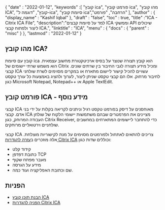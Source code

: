 {
  "date" : "2022-01-12",
  "keywords" :[ "קובץ ica", "פורמט קובץ ica", "מהו קובץ ICA", "קובץ", "דוגמה ל-ica", "סיומת קובץ ica","הרחבה", "פורמט" ],
  "author" : {
    "display_name" : "Kashif Iqbal"
},
  "draft" : "false",
  "toc" : true,
  "title" :"ICA - Citrix ICA File",
  "description":"למד על סיומת קבצים ICA וממשקי API שיכולים ליצור ולפתוח קבצי ICA.",
  "linktitle" : "ICA",
  "menu" : {
    "docs" : {
      "parent" : "misc"
}
},
  "lastmod" : "2022-01-12"
}

## מהו קובץ ICA?

קובץ עם סיומת ica הוא קובץ תצורה שנוצר על בסיס ארכיטקטורת מחשוב עצמאית. הוא משמש שרתי יישומים של Citrix ומכיל מידע תצורה לגבי החיבור בין שרתים שונים. קבצי ICA עשויים להכיל קישור ליישום מתארח או במקרים מסוימים לשרת שולחני לחיבור מרחוק. אלו הם קבצי טקסט שניתן ליצור, לערוך ולהציג באמצעות כל עורך טקסט כגון Microsoft Notepad, Notepad++ או Apple TextEdit.

## פורמט קובץ ICA - מידע נוסף

קבצי ICA מאוחסנים על דיסק בפורמט טקסט רגיל וניתנים לקריאה בקלות על ידי בני אדם. קבצי ICA מציינים את הפרמטרים שבהם משתמשות יישומי הלקוח של שולחן העבודה המרוחק, כגון Citrix Receiver, כדי להתחבר ליישומים המתארחים במחשבים שולחניים וירטואליים מרוחקים.

קבצי ICA צריכים להתאים לאתחול ולפורמטים מסוימים על מנת לקישוריות מוצלחת. אלה מוזכרים ב[עזרה להגדרות Citrix ICA](https://docs.citrix.com/en-us/categories/legacy-archive) וכוללים שדות כגון:

* קידוד קלט
* כתובת דפדפן TCP
* מעבר מפתח שקוף
* מידע על הגרסה
* שם וכתובת האפליקציה ועוד כמה.
 

## הפניות

* [הבנת תוכן קובץ ICA](https://docs.eggplantsoftware.com/epp/9.0.0/ePP/cvuunderstanding_ica_file_contents.htm)
* [הפניה להגדרות Citrix ICA](https://docs.citrix.com/en-us/categories/legacy-archive)

